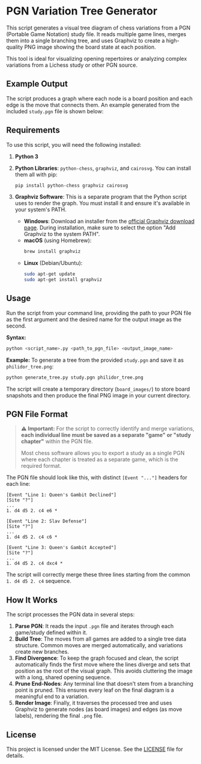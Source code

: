 # PGN Variation Tree Generator

This script generates a visual tree diagram of chess variations from a PGN (Portable Game Notation) study file. It reads multiple game lines, merges them into a single branching tree, and uses Graphviz to create a high-quality PNG image showing the board state at each position.

This tool is ideal for visualizing opening repertoires or analyzing complex variations from a Lichess study or other PGN source.

## Example Output

The script produces a graph where each node is a board position and each edge is the move that connects them. An example generated from the included `study.pgn` file is shown below:

## Requirements

To use this script, you will need the following installed:

1.  **Python 3**

2.  **Python Libraries**: `python-chess`, `graphviz`, and `cairosvg`. You can install them all with pip:

    ```bash
    pip install python-chess graphviz cairosvg
    ```

3.  **Graphviz Software**: This is a separate program that the Python script uses to render the graph. You must install it and ensure it's available in your system's PATH.

      * **Windows**: Download an installer from the [official Graphviz download page](https://graphviz.org/download/). During installation, make sure to select the option "Add Graphviz to the system PATH".
      * **macOS** (using Homebrew):
        ```bash
        brew install graphviz
        ```
      * **Linux** (Debian/Ubuntu):
        ```bash
        sudo apt-get update
        sudo apt-get install graphviz
        ```

## Usage

Run the script from your command line, providing the path to your PGN file as the first argument and the desired name for the output image as the second.

**Syntax:**

```bash
python <script_name>.py <path_to_pgn_file> <output_image_name>
```

**Example:**
To generate a tree from the provided `study.pgn` and save it as `philidor_tree.png`:

```bash
python generate_tree.py study.pgn philidor_tree.png
```

The script will create a temporary directory (`board_images/`) to store board snapshots and then produce the final PNG image in your current directory.

## PGN File Format

> **⚠️ Important:** For the script to correctly identify and merge variations, **each individual line must be saved as a separate "game" or "study chapter"** within the PGN file.
>
> Most chess software allows you to export a study as a single PGN where each chapter is treated as a separate game, which is the required format.

The PGN file should look like this, with distinct `[Event "..."]` headers for each line:

```pgn
[Event "Line 1: Queen's Gambit Declined"]
[Site "?"]
...
1. d4 d5 2. c4 e6 *

[Event "Line 2: Slav Defense"]
[Site "?"]
...
1. d4 d5 2. c4 c6 *

[Event "Line 3: Queen's Gambit Accepted"]
[Site "?"]
...
1. d4 d5 2. c4 dxc4 *
```

The script will correctly merge these three lines starting from the common `1. d4 d5 2. c4` sequence.

## How It Works

The script processes the PGN data in several steps:

1.  **Parse PGN**: It reads the input `.pgn` file and iterates through each game/study defined within it.
2.  **Build Tree**: The moves from all games are added to a single tree data structure. Common moves are merged automatically, and variations create new branches.
3.  **Find Divergence**: To keep the graph focused and clean, the script automatically finds the first move where the lines diverge and sets that position as the root of the visual graph. This avoids cluttering the image with a long, shared opening sequence.
4.  **Prune End-Nodes**: Any terminal line that doesn't stem from a branching point is pruned. This ensures every leaf on the final diagram is a meaningful end to a variation.
5.  **Render Image**: Finally, it traverses the processed tree and uses Graphviz to generate nodes (as board images) and edges (as move labels), rendering the final `.png` file.

## License

This project is licensed under the MIT License. See the [LICENSE](https://www.google.com/search?q=LICENSE) file for details.
